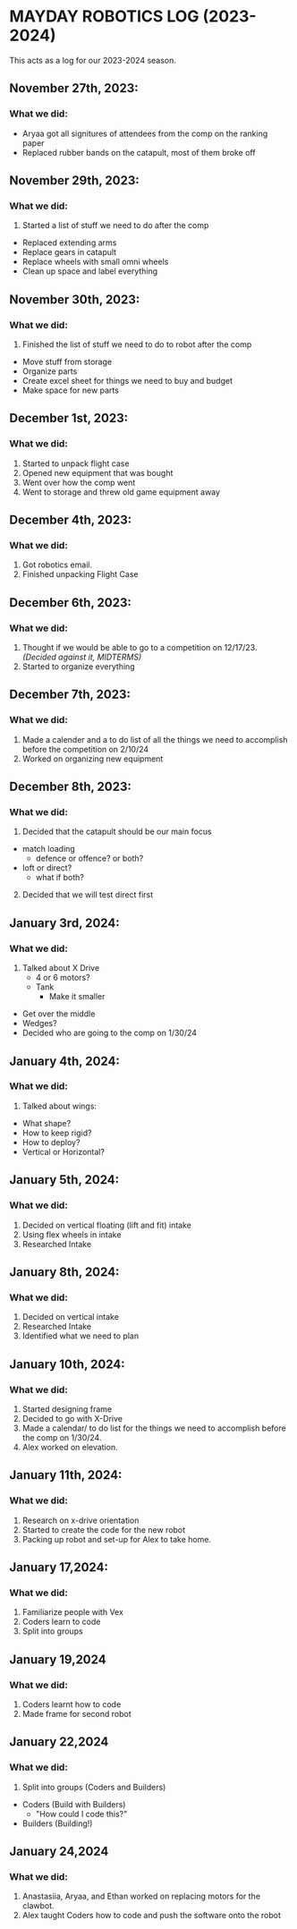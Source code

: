 # MAYDAY ROBOTICS LOG (2023-2024)
This acts as a log for our 2023-2024 season.

## November 27th, 2023:
### What we did:
- Aryaa got all signitures of attendees from the comp on the ranking paper
- Replaced rubber bands on the catapult, most of them broke off

## November 29th, 2023:
### What we did:
1. Started a list of stuff we need to do after the comp
  - Replaced extending arms
  - Replace gears in catapult
  - Replace wheels with small omni wheels
  - Clean up space and label everything

## November 30th, 2023:
### What we did:
1. Finished the list of stuff we need to do to robot after the comp
  - Move stuff from storage
  - Organize parts
  - Create excel sheet for things we need to buy and budget
  - Make space for new parts
  

## December 1st, 2023:
### What we did:
1. Started to unpack flight case
2. Opened new equipment that was bought
3. Went over how the comp went
4. Went to storage and threw old game equipment away

## December 4th, 2023:
### What we did:
1. Got robotics email.
2. Finished unpacking Flight Case

## December 6th, 2023:
### What we did:
1. Thought if we would be able to go to a competition on 12/17/23. _(Decided against it, MIDTERMS)_
2. Started to organize everything

## December 7th, 2023:
### What we did:
1. Made a calender and a to do list of all the things we need to accomplish before the competition on 2/10/24
2. Worked on organizing new equipment

## December 8th, 2023:
### What we did:
1. Decided that the catapult should be our main focus
  - match loading
    - defence or offence? or both?
  - loft or direct?
    - what if both?
2. Decided that we will test direct first

## January 3rd, 2024:
### What we did:
1. Talked about X Drive
   - 4 or 6 motors?
   - Tank
     - Make it smaller
  - Get over the middle
  - Wedges?
  - Decided who are going to the comp on 1/30/24

## January 4th, 2024:
### What we did:
1. Talked about wings:
- What shape?
- How to keep rigid?
- How to deploy?
- Vertical or Horizontal?

## January 5th, 2024:
### What we did:
1. Decided on vertical floating (lift and fit) intake
2. Using flex wheels in intake
3. Researched Intake

## January 8th, 2024:
### What we did:
1. Decided on vertical intake
2. Researched Intake
3. Identified what we need to plan

## January 10th, 2024:
### What we did:
1. Started designing frame
2. Decided to go with X-Drive
3. Made a calendar/ to do list for the things we need to accomplish before the comp on 1/30/24.
4. Alex worked on elevation.

## January 11th, 2024:
### What we did:
1. Research on x-drive orientation
2. Started to create the code for the new robot
3. Packing up robot and set-up for Alex to take home.

## January 17,2024:
### What we did:
1. Familiarize people with Vex
2. Coders learn to code
3. Split into groups

## January 19,2024
### What we did:
1. Coders learnt how to code
2. Made frame for second robot

## January 22,2024
### What we did:
1. Split into groups (Coders and Builders)
- Coders (Build with Builders)
  - "How could I code this?"
- Builders (Building!)

## January 24,2024
### What we did:
1. Anastasiia, Aryaa, and Ethan worked on replacing motors for the clawbot.
2. Alex taught Coders how to code and push the software onto the robot

